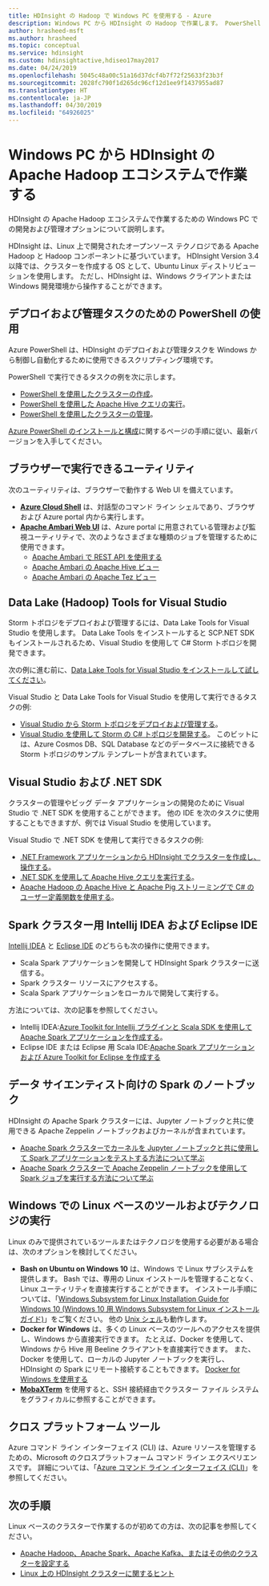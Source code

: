 ```yaml
---
title: HDInsight の Hadoop で Windows PC を使用する - Azure
description: Windows PC から HDInsight の Hadoop で作業します。 PowerShell、Visual Studio、および Linux ツールを使用してクラスターを管理し、クエリを実行します。 .NET でビッグ データ ソリューションを開発します。
author: hrasheed-msft
ms.author: hrasheed
ms.topic: conceptual
ms.service: hdinsight
ms.custom: hdinsightactive,hdiseo17may2017
ms.date: 04/24/2019
ms.openlocfilehash: 5045c48a00c51a16d37dcf4b7f72f25633f23b3f
ms.sourcegitcommit: 2028fc790f1d265dc96cf12d1ee9f1437955ad87
ms.translationtype: HT
ms.contentlocale: ja-JP
ms.lasthandoff: 04/30/2019
ms.locfileid: "64926025"
---
```

# <a name="work-in-the-apache-hadoop-ecosystem-on-hdinsight-from-a-windows-pc"></a>Windows PC から HDInsight の Apache Hadoop エコシステムで作業する

HDInsight の Apache Hadoop エコシステムで作業するための Windows PC での開発および管理オプションについて説明します。 

HDInsight は、Linux 上で開発されたオープンソース テクノロジである Apache Hadoop と Hadoop コンポーネントに基づいています。 HDInsight Version 3.4 以降では、クラスターを作成する OS として、Ubuntu Linux ディストリビューションを使用します。 ただし、HDInsight は、Windows クライアントまたは Windows 開発環境から操作することができます。

## <a name="use-powershell-for-deployment-and-management-tasks"></a>デプロイおよび管理タスクのための PowerShell の使用
Azure PowerShell は、HDInsight のデプロイおよび管理タスクを Windows から制御し自動化するために使用できるスクリプティング環境です。

PowerShell で実行できるタスクの例を次に示します。

* [PowerShell を使用したクラスターの作成](hdinsight-hadoop-create-linux-clusters-azure-powershell.md)。
* [PowerShell を使用した Apache Hive クエリの実行](hadoop/apache-hadoop-use-hive-powershell.md)。
* [PowerShell を使用したクラスターの管理](hdinsight-administer-use-powershell.md)。

[Azure PowerShell のインストールと構成](https://docs.microsoft.com/powershell/azure/install-az-ps)に関するページの手順に従い、最新バージョンを入手してください。

## <a name="utilities-you-can-run-in-a-browser"></a>ブラウザーで実行できるユーティリティ
次のユーティリティは、ブラウザーで動作する Web UI を備えています。
* **[Azure Cloud Shell](https://docs.microsoft.com/azure/cloud-shell/overview)** は、対話型のコマンド ライン シェルであり、ブラウザおよび Azure portal 内から実行します。
* **[Apache Ambari Web UI](hdinsight-hadoop-manage-ambari.md)** は、Azure portal に用意されている管理および監視ユーティリティで、次のようなさまざまな種類のジョブを管理するために使用できます。
    * [Apache Ambari で REST API を使用する](hdinsight-hadoop-manage-ambari-rest-api.md)
    * [Apache Ambari の Apache Hive ビュー](hadoop/apache-hadoop-use-hive-ambari-view.md)
    * [Apache Ambari の Apache Tez ビュー](hdinsight-debug-ambari-tez-view.md)

## <a name="data-lake-hadoop-tools-for-visual-studio"></a>Data Lake (Hadoop) Tools for Visual Studio
Storm トポロジをデプロイおよび管理するには、Data Lake Tools for Visual Studio を使用します。 Data Lake Tools をインストールすると SCP.NET SDK もインストールされるため、Visual Studio を使用して C# Storm トポロジを開発できます。

次の例に進む前に、[Data Lake Tools for Visual Studio をインストールして試してください](hadoop/apache-hadoop-visual-studio-tools-get-started.md)。 

Visual Studio と Data Lake Tools for Visual Studio を使用して実行できるタスクの例:
* [Visual Studio から Storm トポロジをデプロイおよび管理する](storm/apache-storm-deploy-monitor-topology-linux.md)。
* [Visual Studio を使用して Storm の C# トポロジを開発する](storm/apache-storm-develop-csharp-visual-studio-topology.md)。 このビットには、Azure Cosmos DB、SQL Database などのデータベースに接続できる Storm トポロジのサンプル テンプレートが含まれています。

## <a name="visual-studio-and-the-net-sdk"></a>Visual Studio および .NET SDK 

クラスターの管理やビッグ データ アプリケーションの開発のために Visual Studio で .NET SDK を使用することができます。 他の IDE を次のタスクに使用することもできますが、例では Visual Studio を使用しています。

Visual Studio で .NET SDK を使用して実行できるタスクの例:
* [.NET Framework アプリケーションから HDInsight でクラスターを作成し、操作する](hdinsight-hadoop-create-linux-clusters-dotnet-sdk.md)。
* [.NET SDK を使用して Apache Hive クエリを実行する](hadoop/apache-hadoop-use-hive-dotnet-sdk.md)。
* [Apache Hadoop の Apache Hive と Apache Pig ストリーミングで C# のユーザー定義関数を使用する](hadoop/apache-hadoop-hive-pig-udf-dotnet-csharp.md)。

## <a name="intellij-idea-and-eclipse-ide-for-spark-clusters"></a>Spark クラスター用 Intellij IDEA および Eclipse IDE
[Intellij IDEA](https://www.jetbrains.com/idea/download) と [Eclipse IDE](https://www.eclipse.org/downloads/) のどちらも次の操作に使用できます。
* Scala Spark アプリケーションを開発して HDInsight Spark クラスターに送信する。
* Spark クラスター リソースにアクセスする。
* Scala Spark アプリケーションをローカルで開発して実行する。

方法については、次の記事を参照してください。 
* Intellij IDEA:[Azure Toolkit for Intellij プラグインと Scala SDK を使用して Apache Spark アプリケーションを作成する](spark/apache-spark-intellij-tool-plugin.md)。
* Eclipse IDE または Eclipse 用 Scala IDE:[Apache Spark アプリケーションおよび Azure Toolkit for Eclipse を作成する](spark/apache-spark-eclipse-tool-plugin.md) 


## <a name="notebooks-on-spark-for-data-scientists"></a>データ サイエンティスト向けの Spark のノートブック 
HDInsight の Apache Spark クラスターには、Jupyter ノートブックと共に使用できる Apache Zeppelin ノートブックおよびカーネルが含まれています。 

* [Apache Spark クラスターでカーネルを Jupyter ノートブックと共に使用して Spark アプリケーションをテストする方法について学ぶ](spark/apache-spark-zeppelin-notebook.md)
* [Apache Spark クラスターで Apache Zeppelin ノートブックを使用して Spark ジョブを実行する方法について学ぶ](spark/apache-spark-jupyter-notebook-kernels.md) 

## <a name="run-linux-based-tools-and-technologies-on-windows"></a>Windows での Linux ベースのツールおよびテクノロジの実行

Linux のみで提供されているツールまたはテクノロジを使用する必要がある場合は、次のオプションを検討してください。

* **Bash on Ubuntu on Windows 10** は、Windows で Linux サブシステムを提供します。 Bash では、専用の Linux インストールを管理することなく、Linux ユーティリティを直接実行することができます。 インストール手順については、「[Windows Subsystem for Linux Installation Guide for Windows 10 (Windows 10 用 Windows Subsystem for Linux インストール ガイド)](https://docs.microsoft.com/windows/wsl/install-win10)」をご覧ください。  他の [Unix シェル](https://www.gnu.org/software/bash/)も動作します。
* **Docker for Windows** は、多くの Linux ベースのツールへのアクセスを提供し、Windows から直接実行できます。 たとえば、Docker を使用して、Windows から Hive 用 Beeline クライアントを直接実行できます。 また、Docker を使用して、ローカルの Jupyter ノートブックを実行し、HDInsight の Spark にリモート接続することもできます。 [Docker for Windows を使用する](https://docs.docker.com/docker-for-windows/)
* **[MobaXTerm](https://mobaxterm.mobatek.net/)** を使用すると、SSH 接続経由でクラスター ファイル システムをグラフィカルに参照することができます。

## <a name="cross-platform-tools"></a>クロス プラットフォーム ツール

Azure コマンド ライン インターフェイス (CLI) は、Azure リソースを管理するための、Microsoft のクロスプラットフォーム コマンド ライン エクスペリエンスです。  詳細については、「[Azure コマンド ライン インターフェイス (CLI)](https://docs.microsoft.com/cli/azure/?view=azure-cli-latest)」を参照してください。

## <a name="next-steps"></a>次の手順
Linux ベースのクラスターで作業するのが初めての方は、次の記事を参照してください。
* [Apache Hadoop、Apache Spark、Apache Kafka、またはその他のクラスターを設定する](hdinsight-hadoop-provision-linux-clusters.md)
* [Linux 上の HDInsight クラスターに関するヒント](hdinsight-hadoop-linux-information.md)
